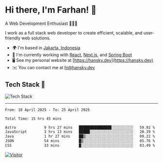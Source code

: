 # Hi there, I'm Farhan! 👋

A Web Development Enthusiast 👨🏻‍💻

I work as a full stack web developer to create efficient, scalable, and user-friendly web solutions.

-   🌍 I'm based in [Jakarta, Indonesia](https://en.wikipedia.org/wiki/Jakarta)
-   🔭 I'm currently working with [React](https://react.dev), [Next.js](https://nextjs.org), and [Spring Boot](https://spring.io/projects/spring-boot)
-   🖥️ See my personal website at [https://hansky.dev](https://hansky.dev)
-   ✉️ You can contact me at [hi@hansky.dev](mailto:hi@hansky.dev)

## Tech Stack 🚀

![Tech Stack](https://skillicons.dev/icons?i=html,css,js,ts,java,php,git,github,bootstrap,materialui,tailwindcss,laravel,nodejs,react,nextjs,bun,gulp,vite,jquery,spring,mysql,postgresql,figma,notion,postman,vscode,vercel,cloudflare,wordpress,windows,linux,ubuntu&perline=8)

---

<!--START_SECTION:waka-->

```txt
From: 18 April 2025 - To: 25 April 2025

Total Time: 15 hrs 45 mins

Astro             9 hrs 27 mins   ███████████████░░░░░░░░░░   59.92 %
JavaScript        3 hrs 13 mins   █████░░░░░░░░░░░░░░░░░░░░   20.39 %
Java              1 hr 27 mins    ██▒░░░░░░░░░░░░░░░░░░░░░░   09.22 %
JSON              54 mins         █▒░░░░░░░░░░░░░░░░░░░░░░░   05.76 %
CSS               33 mins         █░░░░░░░░░░░░░░░░░░░░░░░░   03.49 %
```

<!--END_SECTION:waka-->

<!-- <a href="https://github.com/hanskym">
  <img height=200 align="center" src="https://github-readme-stats.vercel.app/api?username=hanskym&theme=tokyonight" />
</a>
<a href="https://github.com/hanskym">
  <img height=200 align="center" src="https://github-readme-stats.vercel.app/api/top-langs?username=hanskym&layout=compact&langs_count=8&theme=tokyonight&card_width=320" />
</a> -->

[![Visitor](https://visitor-badge.laobi.icu/badge?page_id=hanskym.hanskym)](https://github.com/hanskym)

<!---
hanskym/hanskym is a ✨ special ✨ repository because its `README.md` (this file) appears on your GitHub profile.
You can click the Preview link to take a look at your changes.
--->
